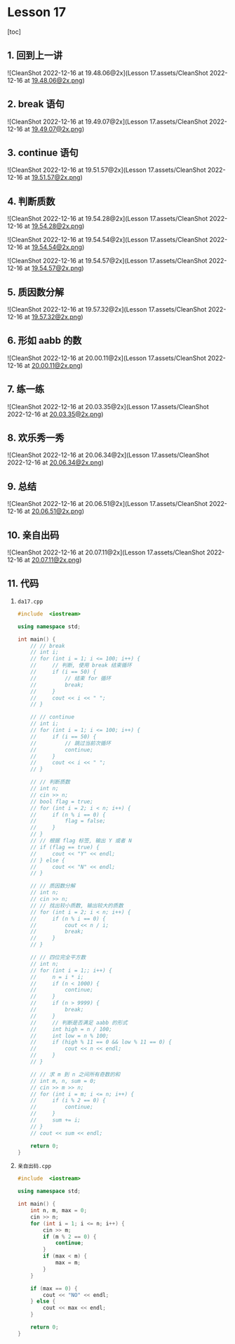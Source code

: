 # Lesson 17

[toc]

## 1. 回到上一讲

![CleanShot 2022-12-16 at 19.48.06@2x](Lesson 17.assets/CleanShot 2022-12-16 at 19.48.06@2x.png)

## 2. break 语句

![CleanShot 2022-12-16 at 19.49.07@2x](Lesson 17.assets/CleanShot 2022-12-16 at 19.49.07@2x.png)

## 3. continue 语句

![CleanShot 2022-12-16 at 19.51.57@2x](Lesson 17.assets/CleanShot 2022-12-16 at 19.51.57@2x.png)

## 4. 判断质数

![CleanShot 2022-12-16 at 19.54.28@2x](Lesson 17.assets/CleanShot 2022-12-16 at 19.54.28@2x.png)

![CleanShot 2022-12-16 at 19.54.54@2x](Lesson 17.assets/CleanShot 2022-12-16 at 19.54.54@2x.png)

![CleanShot 2022-12-16 at 19.54.57@2x](Lesson 17.assets/CleanShot 2022-12-16 at 19.54.57@2x.png)

## 5. 质因数分解

![CleanShot 2022-12-16 at 19.57.32@2x](Lesson 17.assets/CleanShot 2022-12-16 at 19.57.32@2x.png)

## 6. 形如 aabb 的数

![CleanShot 2022-12-16 at 20.00.11@2x](Lesson 17.assets/CleanShot 2022-12-16 at 20.00.11@2x.png)

## 7. 练一练

![CleanShot 2022-12-16 at 20.03.35@2x](Lesson 17.assets/CleanShot 2022-12-16 at 20.03.35@2x.png)

## 8. 欢乐秀一秀

![CleanShot 2022-12-16 at 20.06.34@2x](Lesson 17.assets/CleanShot 2022-12-16 at 20.06.34@2x.png)

## 9. 总结

![CleanShot 2022-12-16 at 20.06.51@2x](Lesson 17.assets/CleanShot 2022-12-16 at 20.06.51@2x.png)

## 10. 亲自出码

![CleanShot 2022-12-16 at 20.07.11@2x](Lesson 17.assets/CleanShot 2022-12-16 at 20.07.11@2x.png)

## 11. 代码

1. `da17.cpp`

   ```cpp
   #include  <iostream>
   
   using namespace std;
   
   int main() {
       // // break
       // int i;
       // for (int i = 1; i <= 100; i++) {
       //     // 判断, 使用 break 结束循环
       //     if (i == 50) {
       //         // 结束 for 循环
       //         break;
       //     }
       //     cout << i << " ";
       // }
   
       // // continue
       // int i;
       // for (int i = 1; i <= 100; i++) {
       //     if (i == 50) {
       //         // 跳过当前次循环
       //         continue;
       //     }
       //     cout << i << " ";
       // }
   
       // // 判断质数
       // int n;
       // cin >> n;
       // bool flag = true;
       // for (int i = 2; i < n; i++) {
       //     if (n % i == 0) {
       //         flag = false;
       //     }
       // }
       // // 根据 flag 标签, 输出 Y 或者 N
       // if (flag == true) {
       //     cout << "Y" << endl;
       // } else {
       //     cout << "N" << endl;
       // }
   
       // // 质因数分解
       // int n;
       // cin >> n;
       // // 找出较小质数, 输出较大的质数
       // for (int i = 2; i < n; i++) {
       //     if (n % i == 0) {
       //         cout << n / i;
       //         break;
       //     }
       // }
   
       // // 四位完全平方数
       // int n;
       // for (int i = 1;; i++) {
       //     n = i * i;
       //     if (n < 1000) {
       //         continue;
       //     }
       //     if (n > 9999) {
       //         break;
       //     }
       //     // 判断是否满足 aabb 的形式
       //     int high = n / 100;
       //     int low = n % 100;
       //     if (high % 11 == 0 && low % 11 == 0) {
       //         cout << n << endl;
       //     }
       // }
   
       // // 求 m 到 n 之间所有奇数的和
       // int m, n, sum = 0;
       // cin >> m >> n;
       // for (int i = m; i <= n; i++) {
       //     if (i % 2 == 0) {
       //         continue;
       //     }
       //     sum += i;
       // }
       // cout << sum << endl;
   
       return 0;
   }
   ```

2. `亲自出码.cpp`

   ```cpp
   #include  <iostream>
   
   using namespace std;
   
   int main() {
       int n, m, max = 0;
       cin >> n;
       for (int i = 1; i <= n; i++) {
           cin >> m;
           if (m % 2 == 0) {
               continue;
           }
           if (max < m) {
               max = m;
           }
       }
   
       if (max == 0) {
           cout << "NO" << endl;
       } else {
           cout << max << endl;
       }
   
       return 0;
   }
   ```